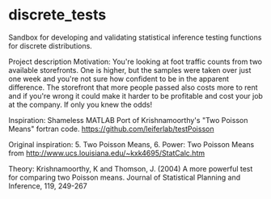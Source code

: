 # discrete_tests
Sandbox for developing and validating statistical inference testing functions for discrete distributions.

Project description
Motivation: You're looking at foot traffic counts from two available storefronts. One is higher, but the samples were taken over just one week and you're not sure how confident to be in the apparent difference. The storefront that more people passed also costs more to rent and if you're wrong it could make it harder to be profitable and cost your job at the company. If only you knew the odds!

Inspiration: Shameless MATLAB Port of Krishnamoorthy's "Two Poisson Means" fortran code. https://github.com/leiferlab/testPoisson

Original inspiration:  5. Two Poisson Means, 6. Power: Two Poisson Means from http://www.ucs.louisiana.edu/~kxk4695/StatCalc.htm

Theory: Krishnamoorthy, K and Thomson, J. (2004) A more powerful test for comparing two Poisson means. Journal of Statistical Planning and Inference, 119, 249-267
